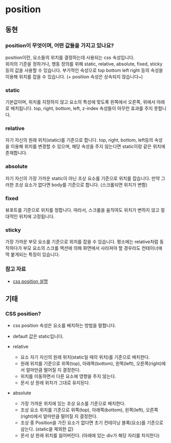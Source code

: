 # position

## 동현

### position이 무엇이며, 어떤 값들을 가지고 있나요?

position이란, 요소들의 위치를 결정하는데 사용되는 css 속성입니다.  
위치의 기준을 정하거나, 행동 정의를 위해 static, relative, absolute, fixed, sticky 등의 값을 사용할 수 있습니다. 부가적인 속성으로 top bottom left right 등의 속성을 이용해 위치를 잡을 수 있습니다. (+ position 속성은 상속되지 않습니다~)

### static

기본값이며, 위치를 지정하지 않고 요소의 특성에 맞도록 왼쪽에서 오른쪽, 위에서 아래로 배치됩니다. top, right, bottom, left, z-index 속성들이 아무런 효과를 주지 못합니다.

### relative

자기 자신의 원래 위치(static)를 기준으로 합니다. top, right, bottom, left등의 속성을 이용해 위치를 변경할 수 있으며, 해당 속성을 주지 않는다면 static이랑 같은 위치에 존재합니다.

### absolute

자기 자신의 가장 가까운 static이 아닌 조상 요소를 기준으로 위치를 잡습니다. 만약 그러한 조상 요소가 없다면 body를 기준으로 합니다. (스크롤되면 위치가 변함)

### fixed

뷰포트를 기준으로 위치를 정합니다. 따라서, 스크롤을 움직여도 위치가 변하지 않고 절대적인 위치에 고정됩니다.

### sticky

가장 가까운 부모 요소를 기준으로 위치를 잡을 수 있습니다. 평소에는 relative처럼 동작하다가 부모 요소의 스크롤 액션에 의해 화면에서 사라져야 할 경우라도 컨테이너에 딱 붙게되는 특징이 있습니다.

### 참고 자료

- [css position 설명](https://medium.com/@su_bak/css-css-position-%EC%84%A4%EB%AA%85-f2c0a0b26556)


## 기태

### CSS position?
- css position 속성은 요소를 배치하는 방법을 말합니다.
- default 값은 static입니다.

- relative
    - 요소 자기 자신의 원래 위치(static일 때의 위치)를 기준으로 배치한다.
    - 원래 위치를 기준으로 위쪽(top), 아래쪽(bottom), 왼쪽(left), 오른쪽(right)에서 얼마만큼 떨어질 지 결정한다.
    - 위치를 이동하면서 다른 요소에 영향을 주지 않는다.
    - 문서 상 원래 위치가 그대로 유지된다.

- absolute
    - 가장 가까운 위치에 있는 조상 요소를 기준으로 배치한다.
    - 조상 요소 위치를 기준으로 위쪽(top), 아래쪽(bottom), 왼쪽(left), 오른쪽(right)에서 얼마만큼 떨어질 지 결정한다.
    - 조상 중 Position을 가진 요소가 없다면 초기 컨테이닝 블록(<body>요소)를 기준으로 삼는다. (static을 제외한 값)
    - 문서 상 원래 위치를 잃어버린다. (아래에 있는 div가 해당 자리를 차지한다)